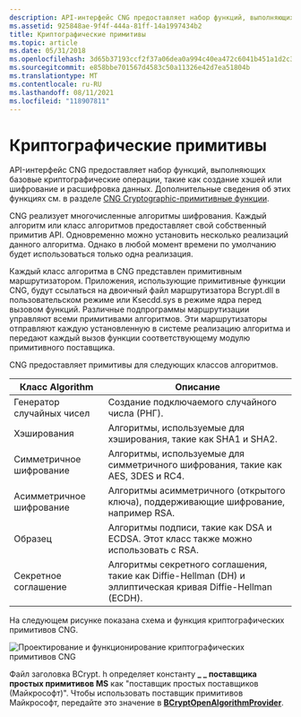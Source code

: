 ```yaml
---
description: API-интерфейс CNG предоставляет набор функций, выполняющих базовые криптографические операции, такие как создание хэшей или шифрование и расшифровка данных. Дополнительные сведения об этих функциях см. в разделе CNG Cryptographic-примитивные функции.
ms.assetid: 925848ae-9f4f-444a-81ff-14a1997434b2
title: Криптографические примитивы
ms.topic: article
ms.date: 05/31/2018
ms.openlocfilehash: 3d65b37193ccf2f37a06dea0a994c40ea472c6041b451a1d2c31dd19b259b843
ms.sourcegitcommit: e858bbe701567d4583c50a11326e42d7ea51804b
ms.translationtype: MT
ms.contentlocale: ru-RU
ms.lasthandoff: 08/11/2021
ms.locfileid: "118907811"
---
```

# <a name="cryptographic-primitives"></a>Криптографические примитивы

API-интерфейс CNG предоставляет набор функций, выполняющих базовые криптографические операции, такие как создание хэшей или шифрование и расшифровка данных. Дополнительные сведения об этих функциях см. в разделе [CNG Cryptographic-примитивные функции](cng-cryptographic-primitive-functions.md).

CNG реализует многочисленные алгоритмы шифрования. Каждый алгоритм или класс алгоритмов предоставляет свой собственный примитив API. Одновременно можно установить несколько реализаций данного алгоритма. Однако в любой момент времени по умолчанию будет использоваться только одна реализация.

Каждый класс алгоритма в CNG представлен примитивным маршрутизатором. Приложения, использующие примитивные функции CNG, будут ссылаться на двоичный файл маршрутизатора Bcrypt.dll в пользовательском режиме или Ksecdd.sys в режиме ядра перед вызовом функций. Различные подпрограммы маршрутизации управляют всеми примитивами алгоритмов. Эти маршрутизаторы отправляют каждую установленную в системе реализацию алгоритма и передают каждый вызов функции соответствующему модулю примитивного поставщика.

CNG предоставляет примитивы для следующих классов алгоритмов.



| Класс Algorithm                                                                                                                                                  | Описание                                                                                                  |
|------------------------------------------------------------------------------------------------------------------------------------------------------------------|--------------------------------------------------------------------------------------------------------------|
| <span id="Random_number_generator"></span><span id="random_number_generator"></span><span id="RANDOM_NUMBER_GENERATOR"></span>Генератор случайных чисел<br/> | Создание подключаемого случайного числа (РНГ).<br/>                                                         |
| <span id="Hashing"></span><span id="hashing"></span><span id="HASHING"></span>Хэширования<br/>                                                                 | Алгоритмы, используемые для хэширования, такие как SHA1 и SHA2.<br/>                                               |
| <span id="Symmetric_encryption"></span><span id="symmetric_encryption"></span><span id="SYMMETRIC_ENCRYPTION"></span>Симметричное шифрование<br/>             | Алгоритмы, используемые для симметричного шифрования, такие как AES, 3DES и RC4.<br/>                             |
| <span id="Asymmetric_encryption"></span><span id="asymmetric_encryption"></span><span id="ASYMMETRIC_ENCRYPTION"></span>Асимметричное шифрование<br/>         | Алгоритмы асимметричного (открытого ключа), поддерживающие шифрование, например RSA.<br/>                          |
| <span id="Signature"></span><span id="signature"></span><span id="SIGNATURE"></span>Образец<br/>                                                         | Алгоритмы подписи, такие как DSA и ECDSA. Этот класс также можно использовать с RSA.<br/>                 |
| <span id="Secret_agreement"></span><span id="secret_agreement"></span><span id="SECRET_AGREEMENT"></span>Секретное соглашение<br/>                             | Алгоритмы секретного соглашения, такие как Diffie-Hellman (DH) и эллиптическая кривая Diffie-Hellman (ECDH).<br/> |



 

На следующем рисунке показана схема и функция криптографических примитивов CNG.

![Проектирование и функционирование криптографических примитивов CNG](images/ssdk-cng1c.png)

Файл заголовка BCrypt. h определяет константу **\_ \_ поставщика простых примитивов MS** как "поставщик простых поставщиков (Майкрософт)". Чтобы использовать поставщик примитивов Майкрософт, передайте это значение в [**BCryptOpenAlgorithmProvider**](/windows/desktop/api/Bcrypt/nf-bcrypt-bcryptopenalgorithmprovider).

 

 




